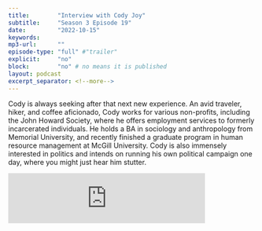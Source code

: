 ```yaml
---
title:        "Interview with Cody Joy"
subtitle:     "Season 3 Episode 19"
date:         "2022-10-15"
keywords:
mp3-url:      ""
episode-type: "full" #"trailer"
explicit:     "no"
block:        "no" # no means it is published
layout: podcast
excerpt_separator: <!--more-->
---
```


Cody is always seeking after that next new experience. An avid traveler, hiker, and coffee aficionado, Cody works for various non-profits, including the John Howard Society, where he offers employment services to formerly incarcerated individuals. He holds a BA in sociology and anthropology from Memorial University, and recently finished a graduate program in human resource management at McGill University. Cody is also immensely interested in politics and intends on running his own political campaign one day, where you might just hear him stutter.

<iframe src="https://anchor.fm/somestutterluh/embed/episodes/Interview-with-Cody-Joy-e1pa8id" height="102px" width="400px" frameborder="0" scrolling="no"></iframe>
